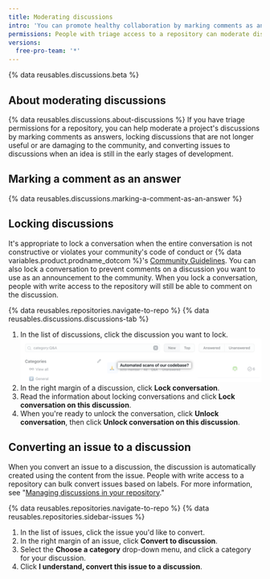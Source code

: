 ```yaml
---
title: Moderating discussions
intro: 'You can promote healthy collaboration by marking comments as answers, locking or unlocking discussions, and converting issues to discussions. and editing or deleting comments, discussions, and categories that don''t align with your community''s code of conduct to discussions.'
permissions: People with triage access to a repository can moderate discussions in the repository.
versions:
  free-pro-team: '*'
---
```


{% data reusables.discussions.beta %}

## About moderating discussions

{% data reusables.discussions.about-discussions %} If you have triage permissions for a repository, you can help moderate a project's discussions by marking comments as answers, locking discussions that are not longer useful or are damaging to the community, and converting issues to discussions when an idea is still in the early stages of development.

## Marking a comment as an answer

{% data reusables.discussions.marking-a-comment-as-an-answer %}

## Locking discussions

It's appropriate to lock a conversation when the entire conversation is not constructive or violates your community's code of conduct or {% data variables.product.prodname_dotcom %}'s [Community Guidelines](/github/site-policy/github-community-guidelines). You can also lock a conversation to prevent comments on a discussion you want to use as an announcement to the community. When you lock a conversation, people with write access to the repository will still be able to comment on the discussion.

{% data reusables.repositories.navigate-to-repo %}
{% data reusables.discussions.discussions-tab %}
1. In the list of discussions, click the discussion you want to lock.
  ![Lock discussion](/assets/images/help/discussions/unanswered-discussion.png)
1. In the right margin of a discussion, click **Lock conversation**.
1. Read the information about locking conversations and click **Lock conversation on this discussion**.
1. When you're ready to unlock the conversation, click **Unlock conversation**, then click **Unlock conversation on this discussion**.

## Converting an issue to a discussion

When you convert an issue to a discussion, the discussion is automatically created using the content from the issue. People with write access to a repository can bulk convert issues based on labels. For more information, see "[Managing discussions in your repository](/discussions/managing-discussions-for-your-community/managing-discussions-in-your-repository)."

{% data reusables.repositories.navigate-to-repo %}
{% data reusables.repositories.sidebar-issues %}
1. In the list of issues, click the issue you'd like to convert.
1. In the right margin of an issue, click **Convert to discussion**.
1. Select the **Choose a category** drop-down menu, and click a category for your discussion.
1. Click **I understand, convert this issue to a discussion**.
